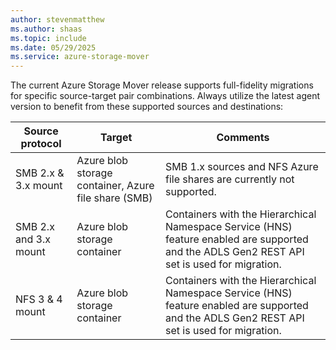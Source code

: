 ```yaml
---
author: stevenmatthew
ms.author: shaas
ms.topic: include
ms.date: 05/29/2025
ms.service: azure-storage-mover
---
```

<!-- 
!########################################################

ATTENTION: 
This is an include for several Storage Mover articles.
Handle file and content with care.

!########################################################
-->

The current Azure Storage Mover release supports full-fidelity migrations for specific source-target pair combinations. Always utilize the latest agent version to benefit from these supported sources and destinations:

|Source protocol   |Target                                                        |Comments                                                               |
|------------------|--------------------------------------------------------------|-----------------------------------------------------------------------|
|SMB 2.x & 3.x mount     |Azure blob storage container, Azure file share (SMB)          | SMB 1.x sources and NFS Azure file shares are currently not supported. |
|SMB 2.x and 3.x mount     |Azure blob storage container                                  | Containers with the Hierarchical Namespace Service (HNS) feature enabled are supported and the ADLS Gen2 REST API set is used for migration.|
|NFS 3 & 4 mount   |Azure blob storage container                                  | Containers with the Hierarchical Namespace Service (HNS) feature enabled are supported and the ADLS Gen2 REST API set is used for migration.|
